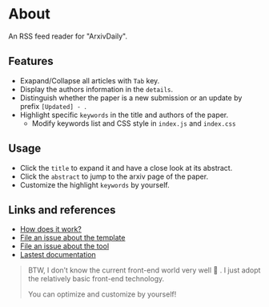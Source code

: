 # About

An RSS feed reader for "ArxivDaily".

## Features

- Exapand/Collapse all articles with `Tab`  key.
- Display the authors information in the `details`.
- Distinguish whether the paper is a new submission or an update by prefix `[Updated] - `.
- Highlight specific `keywords` in the title and authors of the paper.
  - Modify keywords list and CSS style in `index.js` and `index.css`


## Usage

- Click the `title` to expand it and have a close look at its abstract.
- Click the `abstract` to jump to the arxiv page of the paper.
- Customize the highlight `keywords` by yourself.

## Links and references

- [How does it work?](https://github.com/osmoscraft/osmosfeed#osmosfeed)
- [File an issue about the template](https://github.com/osmoscraft/osmosfeed-template)
- [File an issue about the tool](https://github.com/osmoscraft/osmosfeed)
- [Lastest documentation](https://github.com/osmoscraft/osmosfeed)


> BTW, I don’t know the current front-end world very well 🥲 . I just adopt the relatively basic front-end technology. 
> 
> You can optimize and customize by yourself!